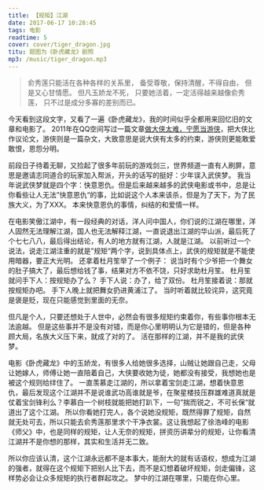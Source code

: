 ```yaml
---
title: 【规矩】江湖
date: 2017-06-17 10:28:45
tags: 电影
readtime: 5
cover: cover/tiger_dragon.jpg
titu: 题图为《卧虎藏龙》剧照
mp3: /music/tiger_dragon.mp3
---
```

> 俞秀莲只能活在各种各样的关系里，
备受尊敬，保持清醒，不得自由，
但是又心甘情愿。
但凡玉娇龙不死，
只要她活着，一定活得越来越像俞秀莲，
只不过是成分多寡的差别而已。

今天看到这段文字，又看了一遍《卧虎藏龙》，我的时间似乎全都用来回忆旧的文章和电影了。
2011年在QQ空间写过一篇文章[做大侠太难，宁愿当游侠](/2011/01/29/ranger/)，把大侠比作议论文，游侠则是一篇杂文，大致意思是说大侠有太多的约束，游侠则更能敢爱敢恨，恩怨分明。

前段日子待着无聊，又捡起了很多年前玩的游戏剑三，世界频道一直有人刷屏，意思是邀请志同道合的玩家加入帮派，开头的话写的挺好：少年误入武侠梦。
我当年说武侠梦就是四个字：快意恩仇。但是后来越来越多的武侠电影或书中，总是让你看些让人无法”快意恩仇“的事，比如说这个人本来该杀，但是为了天下，为了民族大义，为了XXX。
本来快意恩仇的事情，纠结的和爱情一样。

在电影笑傲江湖中，有一段经典的对话，洋人问中国人，你们说的江湖在哪里，洋人固然无法理解江湖，国人也无法解释江湖，一直说退出江湖的华山派，最后死了个七七八八，最后得出结论，有人的地方就有江湖，人就是江湖。
以前听过一个说法，说走江湖注重的就是”规矩“两个字，说到具体点上，武侠的规矩就是不能使用暗器，要正大光明。
还拿着杜月笙举了一个例子：
说当时有个少爷把一个舞女的肚子搞大了，最后想给钱了事，结果对方不依不饶，只好求助杜月笙。
杜月笙就问手下人：按规矩办了么？
手下人说：办了，给了双份。
杜月笙接着说：那就按规矩办吧。
手下人晚上就把舞女扔进黄浦江了。
当时听着就比较诧异，这究竟是褒是贬，现在只能感觉到里面的无奈。

但凡是个人，只要还想处于人世中，必然会有很多规矩约束着你，有些事你根本无法逾越。
但是这些事并不是没有对错，而是你心里明明认为它是错的，但是各种顾大局，名族大义压下来，就成了对的了。
活在那样的江湖，并不是我的武侠梦。

电影《卧虎藏龙》中的玉娇龙，有很多人给她很多选择，山贼让她跟自己走，父母让她嫁人，师傅让她一直陪着自己，大侠要收她为徒，她都没有接受，我想她也是被这个规则给绊住了。
一直羡慕走江湖的，所以拿着宝剑走江湖，想着快意恩仇，最后发现这个江湖并不是说谁武功高谁就是爷，在聚星楼技压群雄难道真就是仗着宝剑锋利么？李慕白一个树枝就能把她打趴下，一句”揣而锐之，不可长保“就道出了这个江湖。
所以你看她打完人，各个说她没规矩，既然得罪了规矩，自然就无处可去，所以只能去俞秀莲那里求个干净衣裳。这让我想起了徐浩峰的电影《师父》中，也是同样的规矩，让人无奈的规矩，拼资历讲辈分的规矩，让你看清江湖并不是你想的那样，其实和生活并无二致。

所以你应该认清，这个江湖永远都不是本事大，能耐大的就有话语权，想成为江湖的强者，就得在这个规矩下把别人比下去，而不是幻想着破坏规矩，剑走偏锋，这样势必会让众多规矩的执行者群起攻之。
梦中的江湖在哪里，只能在你心里。